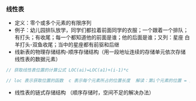 ### 线性表

- 定义：零个或多个元素的有限序列
- 例子：幼儿园排队放学，同学们都拉着前面同学的衣服；一个跟着一个排队；有打头；有收尾；每一个都知道他的前面是谁；他的后面是谁；又列：星座 白羊打头-双鱼收尾；当中的星座都有前驱和后继
- 线新表的物理存储结构-顺序存储结构（用一段地址连续的存储单元依次存储线性表的数据元素）

```js
// 获取线性表位置的计算公式 LOC(ai)=LOC(a1)+(i-1)*c

// loc 表示获取位置的函数  c 表示每个元素所占的位置长度  解读：第i个元素的位置 = 第一个元素的位置+ (i-1)*每个元素所占的位置长度
```

- 线性表的链式存储结构 （顺序存储时，空间不足的解决办法）
